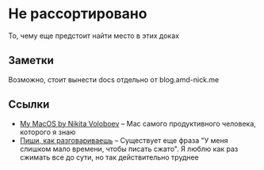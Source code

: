 # Не рассортировано

То, чему еще предстоит найти место в этих доках

## Заметки

Возможно, стоит вынести docs отдельно от blog.amd-nick.me

## Ссылки

- [My MacOS by Nikita Voloboev](https://github.com/nikitavoloboev/my-mac-os) – Mac самого продуктивного человека, которого я знаю
- [Пиши, как разговариваешь](http://www.paulgraham.com/talk.html) – Существует еще фраза "У меня слишком мало времени, чтобы писать сжато". Я люблю как раз сжимать все до сути, но так действительно труднее
